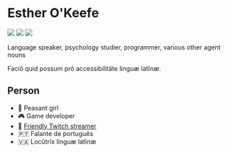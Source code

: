 # Esther O'Keefe
![](https://img.shields.io/badge/👑-Nim-FFE220)
![](https://img.shields.io/badge/🌈-LGBTQIA+-ffdae9)
![](https://img.shields.io/badge/🏺-Lingua%20Latīna-B57EDC)

Language speaker, psychology studier, programmer, various other agent nouns

Faciō quid possum prō accessibilitāte linguæ latīnæ.

## Person
 * 🌳 Peasant girl
 * 🎮 Game developer
 * 🎥 [Friendly Twitch streamer](https://twitch.tv/esthermations)
 * 🇵🇹 Falante de português
 * 🇻🇦 Locūtrīx linguæ latīnæ 
